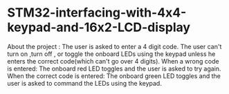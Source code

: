 # STM32-interfacing-with-4x4-keypad-and-16x2-LCD-display
About the project :
The user is asked to enter a 4 digit code.
The user can't turn on ,turn off , or toggle the onboard LEDs using the keypad unless he enters the correct code(which can't go over 4 digits).
When a wrong code is entered: The onboard red LED toggles and the user is asked to try again.
When the correct code is entered: The onboard green LED toggles and the user is asked to command the LEDs using the keypad.
